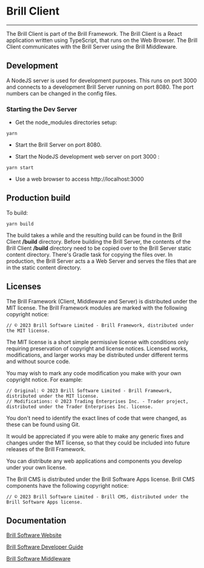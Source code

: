 # Brill Client

---

The Brill Client is part of the Brill Framework. The Brill Client is a React application 
written using TypeScript, that runs on the Web Browser. The Brill Client communicates with
the Brill Server using the Brill Middleware.

## Development

A NodeJS server is used for development purposes. This runs on port 3000 and connects to a
development Brill Server running on port 8080. The port numbers can be changed in the config files.

### Starting the Dev Server

- Get the node_modules directories setup:
```
yarn
```

- Start the Brill Server on port 8080.

- Start the NodeJS development web server on port 3000 :
```
yarn start
```

- Use a web browser to access http://localhost:3000

## Production build

To build:
```
yarn build
```

The build takes a while and the resulting build can be found in the Brill Client **/build** directory. Before building the Brill Server,
the contents of the Brill Client **/build** directory need to be copied over to the Brill Server static content directory. There's Gradle 
task for copying the files over. In production, the Brill Server acts a a Web Server and serves the files that are in the static
content directory. 

## Licenses

The Brill Framework (Client, Middleware and Server) is distributed under the MIT license. The Brill Framework modules are marked with
the following copyright notice:

```
// © 2023 Brill Software Limited - Brill Framework, distributed under the MIT license.
```

The MIT license is a short simple permissive license with conditions only requiring preservation of copyright and 
license notices. Licensed works, modifications, and larger works may be distributed under different terms and without source code.

You may wish to mark any code modification you make with your own copyright notice. For example:

```
// Original: © 2023 Brill Software Limited - Brill Framework, distributed under the MIT license.
// Modifications: © 2023 Trading Enterprises Inc. - Trader project, distributed under the Trader Enterprises Inc. license.
```

You don't need to identify the exact lines of code that were changed, as these can be found using Git.

It would be appreciated if you were able to make any generic fixes and changes under the MIT license, so that they could be 
included into future releases of the Brill Framework.

You can distribute any web applications and components you develop under your own license.

The Brill CMS is distributed under the Brill Software Apps license. Brill CMS components have the following copyright notice:

```
// © 2023 Brill Software Limited - Brill CMS, distributed under the Brill Software Apps license.
```

## Documentation

[Brill Software Website](https://www.brill.software "Brill Software")

[Brill Software Developer Guide](https://www.brill.software/brill_software/developers_guide "Developers Guide")

[Brill Software Middleware](https://brill.software/brill_software/middleware "Brill Middleware")
